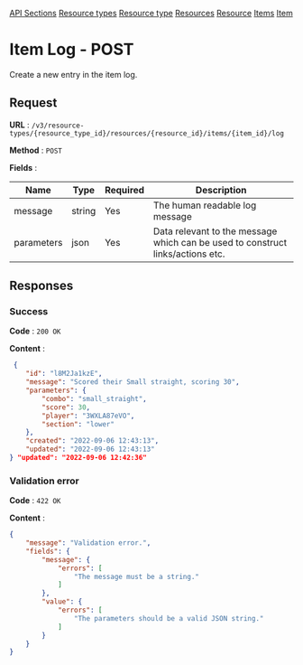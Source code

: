 [API Sections](../Sections.md)
[Resource types](../resource-types/GET.md)
[Resource type](../resource-type/GET.md)
[Resources](../resources/GET.md)
[Resource](../resource/GET.md)
[Items](../items-game/GET.md)
[Item](../item-game/GET.md)

# Item Log - POST

Create a new entry in the item log.

## Request

**URL** : `/v3/resource-types/{resource_type_id}/resources/{resource_id}/items/{item_id}/log`

**Method** : `POST`

**Fields** :

Name | Type | Required | Description
---|---|---|---
message | string | Yes | The human readable log message
parameters | json | Yes | Data relevant to the message which can be used to construct links/actions etc.

## Responses

### Success

**Code** : `200 OK`

**Content** : 
```json
 {
    "id": "l8M2Ja1kzE",
    "message": "Scored their Small straight, scoring 30",
    "parameters": {
        "combo": "small_straight",
        "score": 30,
        "player": "3WXLA87eVO",
        "section": "lower"
    },
    "created": "2022-09-06 12:43:13",
    "updated": "2022-09-06 12:43:13"
} "updated": "2022-09-06 12:42:36"
```

### Validation error

**Code** : `422 OK`

**Content** : 
```json
{
    "message": "Validation error.",
    "fields": {
        "message": {
            "errors": [
                "The message must be a string."
            ]
        },
        "value": {
            "errors": [
                "The parameters should be a valid JSON string."
            ]
        }
    }
}
```